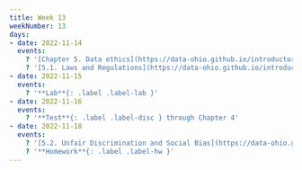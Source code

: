 ```yaml
---
title: Week 13
weekNumber: 13
days:
- date: 2022-11-14
  events:
    ? '[Chapter 5. Data ethics](https://data-ohio.github.io/introductory-data-science/5/5_ethics.html)'
    ? '[5.1. Laws and Regulations](https://data-ohio.github.io/introductory-data-science/5/1/5_1_laws.html)'
- date: 2022-11-15
  events:
    ? '**Lab**{: .label .label-lab }'
- date: 2022-11-16
  events:
    ? '**Test**{: .label .label-disc } through Chapter 4'
- date: 2022-11-18
  events:
    ? '[5.2. Unfair Discrimination and Social Bias](https://data-ohio.github.io/introductory-data-science/5/2/5_2_discrimination.html)'
    ? '**Homework**{: .label .label-hw }'
---
```

